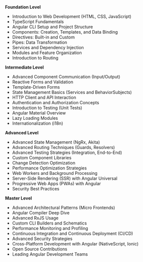 **Foundation Level**

*   Introduction to Web Development (HTML, CSS, JavaScript)
*   TypeScript Fundamentals
*   Angular CLI Setup and Project Structure
*   Components: Creation, Templates, and Data Binding
*   Directives: Built-in and Custom
*   Pipes: Data Transformation
*   Services and Dependency Injection
*   Modules and Feature Organization
*   Introduction to Routing

**Intermediate Level**

*   Advanced Component Communication (Input/Output)
*   Reactive Forms and Validation
*   Template-Driven Forms
*   State Management Basics (Services and BehaviorSubjects)
*   HTTP Client and API Interaction
*   Authentication and Authorization Concepts
*   Introduction to Testing (Unit Tests)
*   Angular Material Overview
*   Lazy Loading Modules
*   Internationalization (i18n)

**Advanced Level**

*   Advanced State Management (NgRx, Akita)
*   Advanced Routing Techniques (Guards, Resolvers)
*   Advanced Testing Strategies (Integration, End-to-End)
*   Custom Component Libraries
*   Change Detection Optimization
*   Performance Optimization Strategies
*   Web Workers and Background Processing
*   Server-Side Rendering (SSR) with Angular Universal
*   Progressive Web Apps (PWAs) with Angular
*   Security Best Practices

**Master Level**

*   Advanced Architectural Patterns (Micro Frontends)
*   Angular Compiler Deep Dive
*   Advanced RxJS Usage
*   Custom CLI Builders and Schematics
*   Performance Monitoring and Profiling
*   Continuous Integration and Continuous Deployment (CI/CD)
*   Advanced Security Strategies
*   Cross-Platform Development with Angular (NativeScript, Ionic)
*   Open Source Contributions
*   Leading Angular Development Teams


